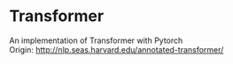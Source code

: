 # Transformer
An implementation of Transformer with Pytorch  
Origin: http://nlp.seas.harvard.edu/annotated-transformer/
